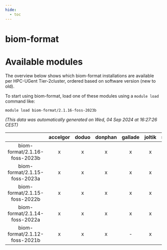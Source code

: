 ```yaml
---
hide:
  - toc
---
```


biom-format
===========

# Available modules


The overview below shows which biom-format installations are available per HPC-UGent Tier-2cluster, ordered based on software version (new to old).

To start using biom-format, load one of these modules using a `module load` command like:

```shell
module load biom-format/2.1.16-foss-2023b
```

*(This data was automatically generated on Wed, 04 Sep 2024 at 16:27:26 CEST)*  

| |accelgor|doduo|donphan|gallade|joltik|shinx|skitty|
| :---: | :---: | :---: | :---: | :---: | :---: | :---: | :---: |
|biom-format/2.1.16-foss-2023b|x|x|x|x|x|x|x|
|biom-format/2.1.15-foss-2023a|x|x|x|x|x|x|x|
|biom-format/2.1.15-foss-2022b|x|x|x|x|x|-|x|
|biom-format/2.1.14-foss-2022a|x|x|x|x|x|-|x|
|biom-format/2.1.12-foss-2021b|x|x|x|-|x|-|x|
